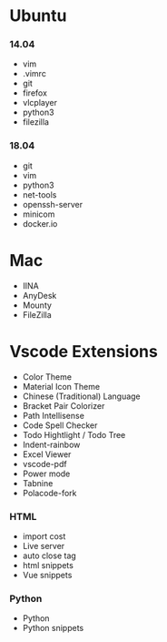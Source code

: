 # Ubuntu
### 14.04
* vim
* .vimrc
* git
* firefox
* vlcplayer
* python3
* filezilla
### 18.04
* git
* vim
* python3
* net-tools
* openssh-server
* minicom
* docker.io

# Mac
* IINA
* AnyDesk
* Mounty
* FileZilla

# Vscode Extensions
* Color Theme
* Material Icon Theme
* Chinese (Traditional) Language
* Bracket Pair Colorizer
* Path Intellisense
* Code Spell Checker
* Todo Hightlight / Todo Tree
* Indent-rainbow
* Excel Viewer
* vscode-pdf
* Power mode
* Tabnine
* Polacode-fork

### HTML
* import cost
* Live server
* auto close tag
* html snippets
* Vue snippets

### Python
* Python
* Python snippets

